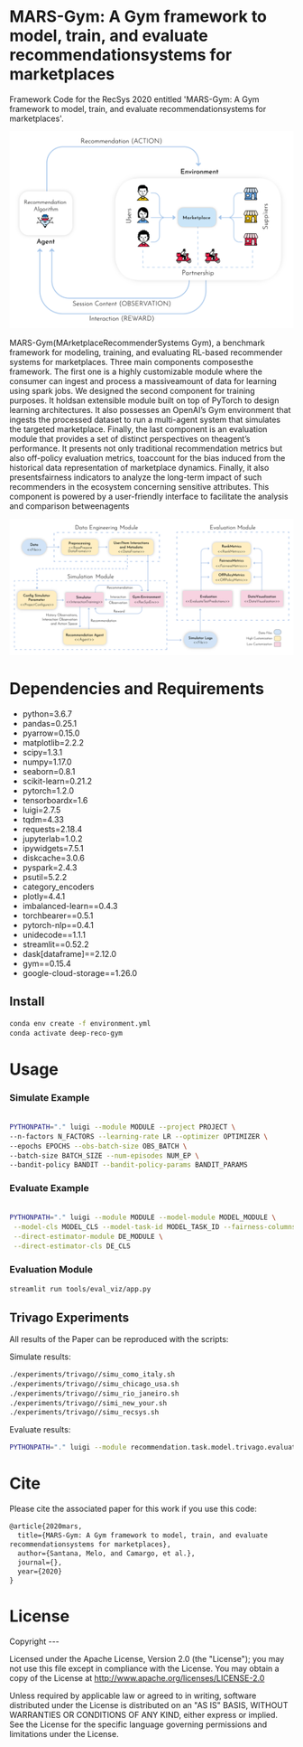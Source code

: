 # MARS-Gym: A Gym framework to model, train, and evaluate recommendationsystems for marketplaces

Framework Code for the RecSys 2020 entitled 'MARS-Gym: A Gym framework to model, train, and evaluate recommendationsystems for marketplaces'. 

![MDP](doc/images/img1.jpg)

MARS-Gym(MArketplaceRecommenderSystems Gym), a benchmark framework for modeling, training, and evaluating RL-based recommender systems for marketplaces. Three main components composesthe framework. The first one is a highly customizable module where the consumer can ingest and process a massiveamount of data for learning using spark jobs. We designed the second component for training purposes. It holdsan extensible module built on top of PyTorch to design learning architectures. It also possesses an OpenAI’s Gym environment that ingests the processed dataset to run a multi-agent system that simulates the targeted marketplace. Finally, the last component is an evaluation module that provides a set of distinct perspectives on theagent’s performance. It presents not only traditional recommendation metrics but also off-policy evaluation metrics, toaccount for the bias induced from the historical data representation of marketplace dynamics. Finally, it also presentsfairness indicators to analyze the long-term impact of such recommenders in the ecosystem concerning sensitive attributes. This component is powered by a user-friendly interface to facilitate the analysis and comparison betweenagents

![Framework](doc/images/img2.jpg)


# Dependencies and Requirements

- python=3.6.7
- pandas=0.25.1
- pyarrow=0.15.0
- matplotlib=2.2.2
- scipy=1.3.1
- numpy=1.17.0
- seaborn=0.8.1
- scikit-learn=0.21.2
- pytorch=1.2.0
- tensorboardx=1.6
- luigi=2.7.5
- tqdm=4.33
- requests=2.18.4
- jupyterlab=1.0.2
- ipywidgets=7.5.1
- diskcache=3.0.6
- pyspark=2.4.3
- psutil=5.2.2
- category_encoders
- plotly=4.4.1
- imbalanced-learn==0.4.3
- torchbearer==0.5.1
- pytorch-nlp==0.4.1
- unidecode==1.1.1
- streamlit==0.52.2
- dask[dataframe]==2.12.0
- gym==0.15.4
- google-cloud-storage==1.26.0

## Install

```bash
conda env create -f environment.yml
conda activate deep-reco-gym
```

# Usage

### Simulate Example

```bash

PYTHONPATH="." luigi --module MODULE --project PROJECT \
--n-factors N_FACTORS --learning-rate LR --optimizer OPTIMIZER \
--epochs EPOCHS --obs-batch-size OBS_BATCH \
--batch-size BATCH_SIZE --num-episodes NUM_EP \
--bandit-policy BANDIT --bandit-policy-params BANDIT_PARAMS  

```

### Evaluate Example

```bash

PYTHONPATH="." luigi --module MODULE --model-module MODEL_MODULE \
 --model-cls MODEL_CLS --model-task-id MODEL_TASK_ID --fairness-columns "[]" \
 --direct-estimator-module DE_MODULE \
 --direct-estimator-cls DE_CLS
```

### Evaluation Module

```bash
streamlit run tools/eval_viz/app.py
```

## Trivago Experiments

All results of the Paper can be reproduced with the scripts:

Simulate results:

```bash
./experiments/trivago//simu_como_italy.sh
./experiments/trivago//simu_chicago_usa.sh
./experiments/trivago//simu_rio_janeiro.sh
./experiments/trivago//simi_new_your.sh
./experiments/trivago//simu_recsys.sh
```

Evaluate results:
```bash
PYTHONPATH="." luigi --module recommendation.task.model.trivago.evaluation EvaluateTrivagoTestSetPredictions --model-module recommendation.task.model.trivago.trivago_logistic_model --model-cls TrivagoLogisticModelInteraction --model-task-id TrivagoLogisticModelInteraction_selu____random_1ace05d045 --fairness-columns "[\"city_idx\",\"platform_idx\",\"device_idx\"]" --direct-estimator-module recommendation.task.model.trivago.trivago_logistic_model --direct-estimator-cls TrivagoLogisticModelTraining --local-scheduler 
```
# Cite
Please cite the associated paper for this work if you use this code:


```
@article{2020mars,
  title={MARS-Gym: A Gym framework to model, train, and evaluate recommendationsystems for marketplaces},
  author={Santana, Melo, and Camargo, et al.},
  journal={},
  year={2020}
}
```

# License

Copyright ---

Licensed under the Apache License, Version 2.0 (the "License"); you may not use this file except in compliance with the License. You may obtain a copy of the License at http://www.apache.org/licenses/LICENSE-2.0

Unless required by applicable law or agreed to in writing, software distributed under the License is distributed on an "AS IS" BASIS, WITHOUT WARRANTIES OR CONDITIONS OF ANY KIND, either express or implied. See the License for the specific language governing permissions and limitations under the License.